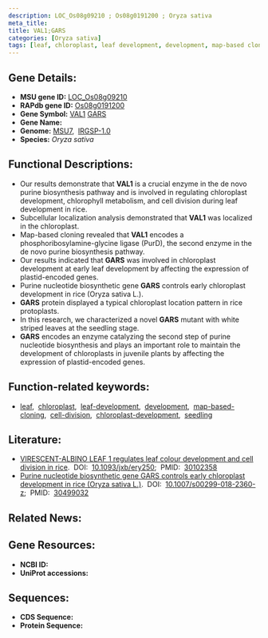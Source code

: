```yaml
---
description: LOC_Os08g09210 ; Os08g0191200 ; Oryza sativa
meta_title:
title: VAL1;GARS
categories: [Oryza sativa]
tags: [leaf, chloroplast, leaf development, development, map-based cloning, cell division, chloroplast development, seedling]
---
```


## Gene Details:
- **MSU gene ID:** [LOC_Os08g09210](http://rice.uga.edu/cgi-bin/ORF_infopage.cgi?orf=LOC_Os08g09210)  
- **RAPdb gene ID:** [Os08g0191200](https://rapdb.dna.affrc.go.jp/locus/?name=Os08g0191200)  
- **Gene Symbol:** <u>VAL1</u>&nbsp;<u>GARS</u>
- **Gene Name:**
- **Genome:**  [MSU7](http://rice.uga.edu/),&nbsp;&nbsp;[IRGSP-1.0](https://rapdb.dna.affrc.go.jp/download/irgsp1.html)
- **Species:** *Oryza sativa*

## Functional Descriptions:
   - Our results demonstrate that **VAL1** is a crucial enzyme in the de novo purine biosynthesis pathway and is involved in regulating chloroplast development, chlorophyll metabolism, and cell division during leaf development in rice.
   - Subcellular localization analysis demonstrated that **VAL1** was localized in the chloroplast.
   - Map-based cloning revealed that **VAL1** encodes a phosphoribosylamine-glycine ligase (PurD), the second enzyme in the de novo purine biosynthesis pathway.
   - Our results indicated that **GARS** was involved in chloroplast development at early leaf development by affecting the expression of plastid-encoded genes.
   - Purine nucleotide biosynthetic gene **GARS** controls early chloroplast development in rice (Oryza sativa L.).
   - **GARS** protein displayed a typical chloroplast location pattern in rice protoplasts.
   - In this research, we characterized a novel **GARS** mutant with white striped leaves at the seedling stage.
   - **GARS** encodes an enzyme catalyzing the second step of purine nucleotide biosynthesis and plays an important role to maintain the development of chloroplasts in juvenile plants by affecting the expression of plastid-encoded genes.

## Function-related keywords:
   - [leaf](/tags/leaf/),&nbsp;&nbsp;[chloroplast](/tags/chloroplast/),&nbsp;&nbsp;[leaf-development](/tags/leaf-development/),&nbsp;&nbsp;[development](/tags/development/),&nbsp;&nbsp;[map-based-cloning](/tags/map-based-cloning/),&nbsp;&nbsp;[cell-division](/tags/cell-division/),&nbsp;&nbsp;[chloroplast-development](/tags/chloroplast-development/),&nbsp;&nbsp;[seedling](/tags/seedling/)

## Literature:
   - [VIRESCENT-ALBINO LEAF 1 regulates leaf colour development and cell division in rice](https://www.doi.org/10.1093/jxb/ery250).&nbsp;&nbsp;DOI:&nbsp;&nbsp;[10.1093/jxb/ery250](https://www.doi.org/10.1093/jxb/ery250);&nbsp;&nbsp;PMID:&nbsp;&nbsp;[30102358](https://pubmed.ncbi.nlm.nih.gov/30102358/)
   - [Purine nucleotide biosynthetic gene GARS controls early chloroplast development in rice (Oryza sativa L.)](https://www.doi.org/10.1007/s00299-018-2360-z).&nbsp;&nbsp;DOI:&nbsp;&nbsp;[10.1007/s00299-018-2360-z](https://www.doi.org/10.1007/s00299-018-2360-z);&nbsp;&nbsp;PMID:&nbsp;&nbsp;[30499032](https://pubmed.ncbi.nlm.nih.gov/30499032/)

## Related News:

## Gene Resources:
- **NCBI ID:**  []()
- **UniProt accessions:** [](https://www.uniprot.org/uniprotkb//entry)

## Sequences:
- **CDS Sequence:**
- **Protein Sequence:**

